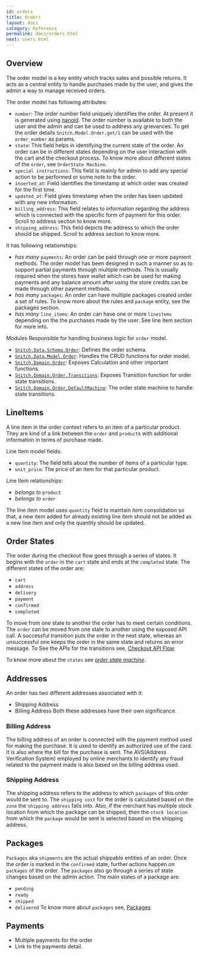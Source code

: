 ```yaml
---
id: orders
title: Orders
layout: docs
category: Reference
permalink: docs/orders.html
next: users.html
---
```


## Overview
The order model is a key entity which tracks sales and possible returns. It acts
as a central entity to handle purchases made by the user, and gives the admin a way
to manage received orders.

The order model has following attributes:
- `number`: The order number field uniquely identifies the order. At present it
   is generated using [nanoid][1]. The order number is available to both the user
   and the admin and can be used to address any grievances. To get the order details
   `Snitch.Model.Order.get/1` can be used with the `order_number` as params.
- `state`: This field helps in identifying the current state of the order. An order
   can be in different states depending on the user interaction with the cart and
   the checkout process. To know more about different states of the `order`, see
   `OrderState Machine`.
- `special instructions`: This field is mainly for admin to add any special action
    to be performed or some note to the order.
- `inserted_at`: Field identifies the timestamp at which order was created for the first
   time.
- `updated_at`: Field gives timestamp when the order has been updated with any new
   information.
- `billing_address`: This field relates to information regarding the address which
   is connected with the specific form of payment for this order. Scroll to address
   section to know more.
- `shipping_address`: This field depicts the address to which the order should be
  shipped. Scroll to address section to know more.

It has following relationships:
 - _has many_ `payments`: An order can be paid through one or more payment methods.
  The order model has been designed in such a manner so as to support partial
  payments through multiple methods. This is usually required when the stores have
  wallet which can be used for making payments and any balance amount after using
  the store credits can be made through other payment methods.
 - _has many_ `packages`: An order can have multiple packages created under a set of rules.
  To know more about the rules and `package` entity, see the packages section.
 - _has many_ `line_items`: An order can have one or more `lineitems` depending on the
  the purchases made by the user. See line item section for more info.

Modules Responsible for handling business logic for `order` model.
- [`Snitch.Data.Schema.Order`][2]: Defines the order schema.
- [`Snitch.Data.Model.Order`][3]: Handles the CRUD functions for order model.
- [`Snitch.Domain.Order`][4]: Exposes Calculation and other important functions.
- [`Snitch.Domain.Order.Transitions`][5]: Exposes Transition function for order state
  transitions.
- [`Snitch.Domain.Order.DefaultMachine`][6]: The order state machine to handle state
   transitions.

## LineItems
  A line item in the order context refers to an item of a particular product.
  They are kind of a link between the `order` and `product`s with additional information
  in terms of purchase made.

  Line Item model fields.
  - `quantity`: The field tells about the number of items of a particular type.
  - `unit_price`: The price of an item for that particular product.

  Line Item relationships:
  - _belongs to_ `product`
  - _belongs to_ `order`

  The line item model uses `quantity` field to maintain item consolidation so that,
  a new item added for already existing line item should not be added as a new line
  item and only the quantity should be updated.

## Order States
  The order during the checkout flow goes through a series of states. It begins
  with the `order` in the `cart` state and ends at the `completed` state. The different
  states of the order are:
  - `cart`
  - `address`
  - `delivery`
  - `payment`
  - `confirmed`
  - `completed`

  To move from one state to another the order has to meet certain conditions.
  The `order` can be moved from one state to another using the exposed API call.
  A successful transition puts the order in the next state, whereas an unsuccessful
  one keeps the order in the same state and returns an error message.
  To See the APIs for the transitions see, [Checkout API Flow][7].

  To know more about the `states` see [_order state_ _machine_][8].

## Addresses
An order has two different addresses associated with it:
- Shipping Address
- Billing Address
Both these addresses have their own significance.

### Billing Address
The billing address of an order is connected with the payment method used for
making the purchase. It is used to identify an authorized use of the card. It is
also where the bill for the purchase is sent.
The AVS(Address Verification System) employed by online merchants to identify
any fraud related to the payment made is also based on the billing address used.

### Shipping Address
The shipping address refers to the address to which `packages` of this order
would be sent to.
The `shipping cost` for the order is calculated based on the `zone` the
`shipping address` falls into. Also, if the merchant has multiple stock location
from which the package can be shipped, then the `stock location` from which the
`package` would be sent is selected based on the shipping address.

## Packages
`Packages` aka `shipments` are the actual shippable entities of an order. Once
 the order is marked in the `confirmed` state, further actions happen on `packages`
 of the order. The `packages` also go through a series of state changes based on
 the admin action. The main states of a package are:
 - `pending`
 - `ready`
 - `shipped`
 - `delivered`
 To know more about `packages` see, [Packages][9]

## Payments
- Multiple payments for the order
- Link to the payments detail.


[1]: https://github.com/ai/nanoid
[2]: https://github.com/aviacommerce/avia/blob/develop/apps/snitch_core/lib/core/data/schema/order.ex
[3]: https://github.com/aviacommerce/avia/blob/develop/apps/snitch_core/lib/core/data/model/order.ex
[4]: https://github.com/aviacommerce/avia/blob/develop/apps/snitch_core/lib/core/domain/order/order.ex
[5]: https://github.com/aviacommerce/avia/blob/develop/apps/snitch_core/lib/core/domain/order/transitions.ex
[6]: https://github.com/aviacommerce/avia/blob/develop/apps/snitch_core/lib/core/domain/order/default_machine.ex
[7]: /docs/checkouts-api.html
[8]: /docs/order-states.html
[9]: /docs/shipments.html
